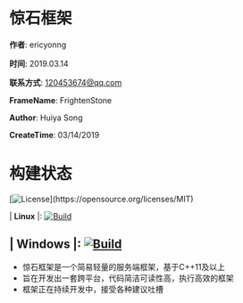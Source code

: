 # 惊石框架

**作者**: ericyonng

**时间**: 2019.03.14

**联系方式**: <120453674@qq.com>

**FrameName**: FrightenStone

**Author**: Huiya Song

**CreateTime**: 03/14/2019

# 构建状态

[![License](https://img.shields.io/github/license/ericyonng/FrightenStone.svg?style=popout "https://shields.io/category/license")](https://opensource.org/licenses/MIT) 

| **Linux** |: [![Build](https://travis-ci.com/ericyonng/FrightenStone.svg?branch=master)](http://travis-ci.com)

| **Windows** |: [![Build](https://ci.appveyor.com/api/projects/status/l9um5wrap00ndvf8?svg=true)](https://ci.appveyor.com)
--------

* 惊石框架是一个简易轻量的服务端框架，基于C++11及以上
* 旨在开发出一套跨平台，代码简洁可读性高，执行高效的框架
* 框架正在持续开发中，接受各种建议吐槽
